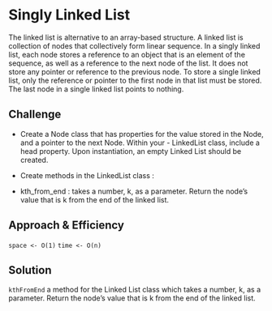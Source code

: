 # Singly Linked List

The linked list is alternative to an array-based structure. A linked list is collection of nodes that collectively form linear sequence. In a singly linked list, each node stores a reference to an object that is an element of the sequence, as well as a reference to the next node of the list. It does not store any pointer or reference to the previous node. To store a single linked list, only the reference or pointer to the first node in that list must be stored. The last node in a single linked list points to nothing.

## Challenge

- Create a Node class that has properties for the value stored in the Node, and a pointer to the next Node. Within your - LinkedList class, include a head property. Upon instantiation, an empty Linked List should be created.

- Create methods in the LinkedList class :

- kth_from_end : takes a number, k, as a parameter. Return the node’s value that is k from the end of the linked list.

## Approach & Efficiency

`space <- O(1)`
`time <- O(n)`

## Solution

`kthFromEnd` a method for the Linked List class which takes a number, k, as a parameter. Return the node’s value that is k from the end of the linked list.
